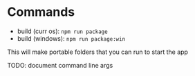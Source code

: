 # Commands

- build (curr os): `npm run package`
- build (windows): `npm run package:win`

This will make portable folders that you can run to start the app

TODO: document command line args